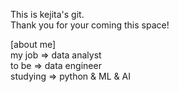 This is kejita's git.    
Thank you for your coming this space!

[about me]    
my job => data analyst    
to be => data engineer    
studying => python & ML & AI    
